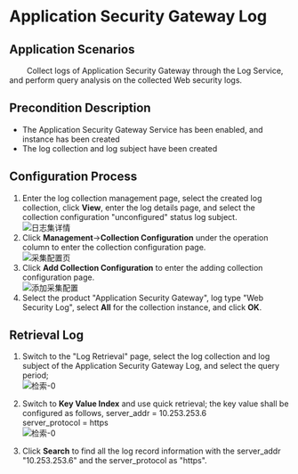 # Application Security Gateway Log
## Application Scenarios 
&#160;&#160;&#160;&#160;&#160;&#160;&#160;&#160;Collect logs of Application Security Gateway through the Log Service, and perform query analysis on the collected Web security logs.
## Precondition Description
- The Application Security Gateway Service has been enabled, and instance has been created
- The log collection and log subject have been created

## Configuration Process
1. 	Enter the log collection management page, select the created log collection, click **View**, enter the log details page, and select the collection configuration "unconfigured" status log subject.  
![日志集详情](https://raw.githubusercontent.com/luolei-laurel/cn-1/patch-1/image/LogService/rzjxq-3.png)
2. Click **Management**->**Collection Configuration** under the operation column to enter the collection configuration page.  
![采集配置页](https://raw.githubusercontent.com/luolei-laurel/cn-1/patch-1/image/LogService/cjpz-1.png)
3. 	Click **Add Collection Configuration** to enter the adding collection configuration page.  
![添加采集配置](https://raw.githubusercontent.com/luolei-laurel/cn-1/patch-1/image/LogService/tjcjpz.png)
3. 	Select the product "Application Security Gateway", log type "Web Security Log", select **All** for the collection instance, and click **OK**.

## Retrieval Log
1. 	Switch to the "Log Retrieval" page, select the log collection and log subject of the Application Security Gateway Log, and select the query period;  
![检索-0](https://raw.githubusercontent.com/luolei-laurel/cn-1/patch-1/image/LogService/js-0.png)
2. 	Switch to **Key Value Index** and use quick retrieval; the key value shall be configured as follows, 
server_addr = 10.253.253.6  
server_protocol = https  
![检索-0](https://raw.githubusercontent.com/luolei-laurel/cn-1/patch-1/image/LogService/js-4.png)

3. Click **Search** to find all the log record information with the server_addr "10.253.253.6" and the server_protocol as "https".
